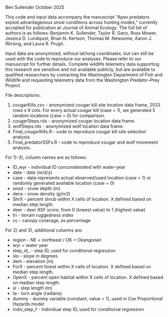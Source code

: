 Ben Sullender
October 2025

This code and input data accompany the manuscript "Apex predators exploit advantagenous snow conditions across hunting modes," currently accepted for publication at Journal of Animal Ecology. The full list of authors is as follows:
Benjamin K. Sullender, Taylor R. Ganz, Ross Mower, Jessica D. Lundquist, Brian N. Kertson, Thomas M. Newsome, Aaron J. Wirsing, and Laura R. Prugh.


Input data are anonymized, without lat/long coordinates, but can still be used with the code to reproduce our analyses. Please refer to our manuscript for further details.
Complete wildlife telemetry data supporting this research are sensitive and not available publicly, but are available to qualified researchers by contacting the Washington Department of Fish and Wildlife and requesting telemetry data from the Washington Predator–Prey Project.

File descriptions:
1) cougarKills.csv - anonymized cougar kill site location data frame, 2533 rows x 9 cols. For every actual cougar kill (case = 1), we generated 5 random locations (case = 0) for comparison.
2) cougarSteps.rds - anonymized cougar location data frame. 
3) wolfSteps.rds - anonymized wolf location data frame.
4) Final_cougarKills.R - code to reproduce cougar kill site selection analysis.
5) Final_predatorSSFs.R - code to reproduce cougar and wolf movement analysis.

For 1)-3), column names are as follows:
* ID_wyr - individual ID conconatenated with water-year
* date - date (m/d/y)
* case - data represents actual observed/used location (case = 1) or randomly generated available location (case = 0)
* snod - snow depth (m)
* dens - snow density (g/m3)
* ShrX - percent shrub within X cells of location. X defined based on median step length.
* deer - deer RSF score, from 0 (lowest value) to 1 (highest value)
* tri - terrain ruggedness index
* cc - canopy coverage, as percentage

For 2) and 3), additional columns are:
* region - NE = northeast / OK = Okangonan
* wyr = water year
* step_id_ - step ID, used for conditional regression
* slo - slope in degrees
* dem - elevation (m)
* ForX - percent forest within X cells of location. X defined based on median step length.
* OpenX - percent open habitat within X cells of location. X defined based on median step length.
* sl - step length (m)
* ta - turn angle (radians)
* dummy - dummy variable (constant, value = 1), used in Cox Proportional Hazards model 
* indiv_step_f - individual step ID, used for conditional regression
